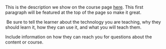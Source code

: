 This is the description we show on the course page [here](https://lab.github.com/michaelloughnane/github-actions-revised-lesson-1:-hello-world). This first paragraph will be featured at the top of the page so make it great.
​

​
Be sure to tell the learner about the technology you are teaching, why they should learn it, how they can use it, and what you will teach them.
​


Include information on how they can reach you for questions about the content or course. 